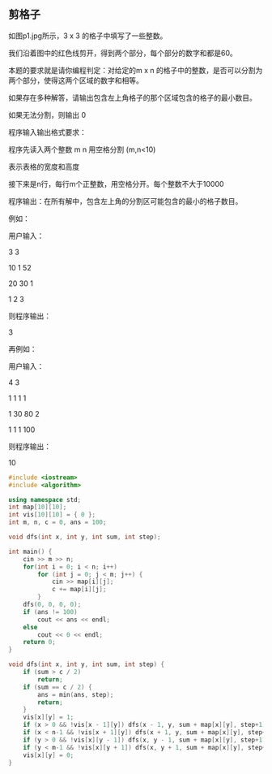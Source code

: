 ##  剪格子 

 如图p1.jpg所示，3 x 3 的格子中填写了一些整数。 

 我们沿着图中的红色线剪开，得到两个部分，每个部分的数字和都是60。 

 本题的要求就是请你编程判定：对给定的m x n 的格子中的整数，是否可以分割为两个部分，使得这两个区域的数字和相等。

 如果存在多种解答，请输出包含左上角格子的那个区域包含的格子的最小数目。

 如果无法分割，则输出 0

 

 程序输入输出格式要求：

 程序先读入两个整数 m n 用空格分割 (m,n<10)

 表示表格的宽度和高度

 接下来是n行，每行m个正整数，用空格分开。每个整数不大于10000

 程序输出：在所有解中，包含左上角的分割区可能包含的最小的格子数目。

 

 例如：

 用户输入：

3 3

10 1 52

20 30 1

1 2 3

 

则程序输出：

3

 

 再例如：

 用户输入：

4 3

1 1 1 1

1 30 80 2

1 1 1 100

 

 则程序输出：

 10



```c++
#include <iostream>
#include <algorithm>

using namespace std;
int map[10][10];
int vis[10][10] = { 0 };
int m, n, c = 0, ans = 100;

void dfs(int x, int y, int sum, int step);

int main() {
	cin >> m >> n;
	for(int i = 0; i < n; i++)
		for (int j = 0; j < m; j++) {
			cin >> map[i][j];
			c += map[i][j];
		}
	dfs(0, 0, 0, 0);
	if (ans != 100)
		cout << ans << endl;
	else
		cout << 0 << endl;
	return 0;
}

void dfs(int x, int y, int sum, int step) {
	if (sum > c / 2)
		return;
	if (sum == c / 2) {
		ans = min(ans, step);
		return;
	}
	vis[x][y] = 1;
	if (x > 0 && !vis[x - 1][y]) dfs(x - 1, y, sum + map[x][y], step+1);
	if (x < n-1 && !vis[x + 1][y]) dfs(x + 1, y, sum + map[x][y], step+1);
	if (y > 0 && !vis[x][y - 1]) dfs(x, y - 1, sum + map[x][y], step+1);
	if (y < m-1 && !vis[x][y + 1]) dfs(x, y + 1, sum + map[x][y], step+1);
	vis[x][y] = 0;
}
```
